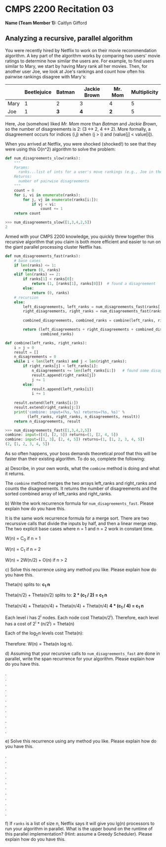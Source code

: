 # CMPS 2200  Recitation 03

**Name (Team Member 1):** Caitlyn Gifford



## Analyzing a recursive, parallel algorithm


You were recently hired by Netflix to work on their movie recommendation
algorithm. A key part of the algorithm works by comparing two users'
movie ratings to determine how similar the users are. For example, to
find users similar to Mary, we start by having Mary rank all her movies.
Then, for another user Joe, we look at Joe's rankings and count how
often his pairwise rankings disagree with Mary's:

|      | Beetlejuice | Batman | Jackie Brown | Mr. Mom | Multiplicity |
| ---- | ----------- | ------ | ------------ | ------- | ------------ |
| Mary | 1           | 2      | 3            | 4       | 5            |
| Joe  | 1           | **3**  | **4**        | **2**   | 5            |

Here, Joe (somehow) liked *Mr. Mom* more than *Batman* and *Jackie
Brown*, so the number of disagreements is 2:
(3 <->  2, 4 <-> 2). More formally, a
disagreement occurs for indices (i,j) when (j > i) and
(value[j] < value[i]).

When you arrived at Netflix, you were shocked (shocked!) to see that
they were using this O(n^2) algorithm to solve the problem:



``` python
def num_disagreements_slow(ranks):
    """
    Params:
      ranks...list of ints for a user's move rankings (e.g., Joe in the example above)
    Returns:
      number of pairwise disagreements
    """
    count = 0
    for i, vi in enumerate(ranks):
        for j, vj in enumerate(ranks[i:]):
            if vj < vi:
                count += 1
    return count
```

``` python 
>>> num_disagreements_slow([1,3,4,2,5])
2
```

Armed with your CMPS 2200 knowledge, you quickly threw together this
recursive algorithm that you claim is both more efficient and easier to
run on the giant parallel processing cluster Netflix has.

``` python
def num_disagreements_fast(ranks):
    # base cases
    if len(ranks) <= 1:
        return (0, ranks)
    elif len(ranks) == 2:
        if ranks[1] < ranks[0]:
            return (1, [ranks[1], ranks[0]])  # found a disagreement
        else:
            return (0, ranks)
    # recursion
    else:
        left_disagreements, left_ranks = num_disagreements_fast(ranks[:len(ranks)//2])
        right_disagreements, right_ranks = num_disagreements_fast(ranks[len(ranks)//2:])
        
        combined_disagreements, combined_ranks = combine(left_ranks, right_ranks)

        return (left_disagreements + right_disagreements + combined_disagreements,
                combined_ranks)

def combine(left_ranks, right_ranks):
    i = j = 0
    result = []
    n_disagreements = 0
    while i < len(left_ranks) and j < len(right_ranks):
        if right_ranks[j] < left_ranks[i]: 
            n_disagreements += len(left_ranks[i:])   # found some disagreements
            result.append(right_ranks[j])
            j += 1
        else:
            result.append(left_ranks[i])
            i += 1
    
    result.extend(left_ranks[i:])
    result.extend(right_ranks[j:])
    print('combine: input=(%s, %s) returns=(%s, %s)' % 
          (left_ranks, right_ranks, n_disagreements, result))
    return n_disagreements, result

```

```python
>>> num_disagreements_fast([1,3,4,2,5])
combine: input=([4], [2, 5]) returns=(1, [2, 4, 5])
combine: input=([1, 3], [2, 4, 5]) returns=(1, [1, 2, 3, 4, 5])
(2, [1, 2, 3, 4, 5])
```

As so often happens, your boss demands theoretical proof that this will
be faster than their existing algorithm. To do so, complete the
following:

a) Describe, in your own words, what the `combine` method is doing and
what it returns.

The `combine` method merges the two arrays left_ranks and right_ranks and counts the disagreements. It returns the number of disagreements and the sorted combined array of left_ranks and right_ranks. 

b) Write the work recurrence formula for `num_disagreements_fast`. Please explain how do you have this.

It is the same work recurrence formula for a merge sort. There are two recurssive calls that divide the inputs by half, and then a linear merge step. The two explicit base cases where n = 1 and n = 2 work in constant time. 

W(n) = C<sub>0</sub> if n = 1

W(n) = C<sub>1</sub> if n = 2

W(n) = 2W(n/2) + O(n) if n > 2

c) Solve this recurrence using any method you like. Please explain how do you have this.

Theta(n) splits to:                                         **c<sub>1</sub> n**

Theta(n/2) + Theta(n/2) splits to:                          **2 * (c<sub>1</sub> / 2) = c<sub>1</sub> n**

Theta(n/4) + Theta(n/4) + Theta(n/4) + Theta(n/4)           **4 * (c<sub>1</sub> / 4) = c<sub>1</sub> n**

Each level i has 2<sup>i</sup> nodes. Each node cost Theta(n/2<sup>i</sup>). 
Therefore, each level has a cost of 2<sup>i</sup> * (n/2<sup>i</sup>) = Theta(n)

Each of the log<sub>2</sub>n levels cost Theta(n):

Therefore: W(n) = Theta(n log n).


d) Assuming that your recursive calls to `num_disagreements_fast` are
done in parallel, write the span recurrence for your algorithm. Please explain how do you have this.

.  
.  
.  
.  
.  
.  
.  
.  
.  
.  
.  
.  

e) Solve this recurrence using any method you like. Please explain how do you have this.

.  
.  
.  
.  
.  
.  
.  
.  
.  
.  
.  
.  

f) If `ranks` is a list of size n, Netflix says it will give you
lg(n) processors to run your algorithm in parallel. What is the
upper bound on the runtime of this parallel implementation? (Hint: assume a Greedy
Scheduler). Please explain how do you have this.

